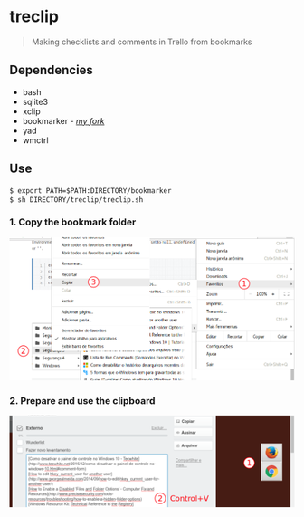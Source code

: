 treclip
=======

> Making checklists and comments in Trello from bookmarks

Dependencies
------------

- bash
- sqlite3
- xclip
- bookmarker - [_my fork_](/alexandre-mbm/bookmarker)
- yad
- wmctrl

Use
---

```console
$ export PATH=$PATH:DIRECTORY/bookmarker
$ sh DIRECTORY/treclip/treclip.sh
```

### 1. Copy the bookmark folder

![STEP 1: copy the bookmark folder](step-1.png)

### 2. Prepare and use the clipboard

![STEP 2: prepare and use the clipboard](step-2.png)
